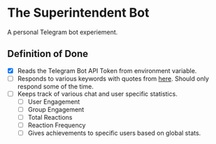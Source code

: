 # The Superintendent Bot

A personal Telegram bot experiement.

## Definition of Done

- [x] Reads the Telegram Bot API Token from environment variable.
- [ ] Responds to various keywords with quotes from
      [here](https://halo.fandom.com/wiki/Superintendent/Quotes). Should only
      respond some of the time.
- [ ] Keeps track of various chat and user specific statistics.
  - [ ] User Engagement
  - [ ] Group Engagement
  - [ ] Total Reactions
  - [ ] Reaction Frequency
  - [ ] Gives achievements to specific users based on global stats.
